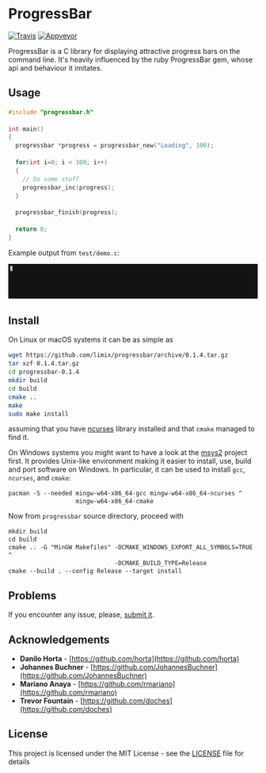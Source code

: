 # ProgressBar

[![Travis](https://img.shields.io/travis/limix/progressbar.svg?style=flat-square)](https://travis-ci.org/limix/progressbar)
[![Appveyor](https://ci.appveyor.com/api/projects/status/ccu47dffb2qvi8sa?svg=true)](https://ci.appveyor.com/project/Horta/progressbar)

ProgressBar is a C library for displaying attractive progress bars on the
command line.
It's heavily influenced by the ruby ProgressBar gem, whose api and behaviour it
imitates.

## Usage

```c
#include "progressbar.h"

int main()
{
  progressbar *progress = progressbar_new("Loading", 100);

  for(int i=0; i < 100; i++)
  {
    // Do some stuff
    progressbar_inc(progress);
  }

  progressbar_finish(progress);

  return 0;
}
```

Example output from `test/demo.c`:

![demo output](demo.gif)

## Install

On Linux or macOS systems it can be as simple as
```bash
wget https://github.com/limix/progressbar/archive/0.1.4.tar.gz
tar xzf 0.1.4.tar.gz
cd progressbar-0.1.4
mkdir build
cd build
cmake ..
make
sudo make install
```
assuming that you have [ncurses](https://www.gnu.org/software/ncurses/)
library installed and that ``cmake`` managed to find it.

On Windows systems you might want to have a look at the
[msys2](http://www.msys2.org) project first.
It provides Unix-like environment making it easier to install, use, build and
port software on Windows.
In particular, it can be used to install `gcc`, `ncurses`, and `cmake`:

```dos
pacman -S --needed mingw-w64-x86_64-gcc mingw-w64-x86_64-ncurses ^
                   mingw-w64-x86_64-cmake
```

Now from `progressbar` source directory, proceed with
```dos
mkdir build
cd build
cmake .. -G "MinGW Makefiles" -DCMAKE_WINDOWS_EXPORT_ALL_SYMBOLS=TRUE ^
                              -DCMAKE_BUILD_TYPE=Release
cmake --build . --config Release --target install
```

## Problems

If you encounter any issue, please, [submit it](https://github.com/limix/progressbar/issues).

## Acknowledgements

* **Danilo Horta** - [https://github.com/horta](https://github.com/horta)
* **Johannes Buchner** - [https://github.com/JohannesBuchner](https://github.com/JohannesBuchner)
* **Mariano Anaya** - [https://github.com/rmariano](https://github.com/rmariano)
* **Trevor Fountain** - [https://github.com/doches](https://github.com/doches)

## License

This project is licensed under the MIT License - see the
[LICENSE](LICENSE) file for details
